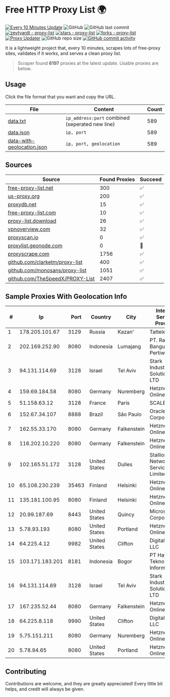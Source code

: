 
# Free HTTP Proxy List 🌍

[![Every 10 Minutes Update](https://github.com/mertguvencli/http-proxy-list/actions/workflows/main.yml/badge.svg?branch=main)](https://github.com/mertguvencli/http-proxy-list/actions/workflows/main.yml)
![GitHub](https://img.shields.io/github/license/mertguvencli/http-proxy-list)
![GitHub last commit](https://img.shields.io/github/last-commit/mertguvencli/http-proxy-list)
[![zevtyardt - proxy-list](https://img.shields.io/static/v1?label=zevtyardt&message=proxy-list&color=blue&logo=github)](https://github.com/zevtyardt/proxy-list "Go to GitHub repo")
[![stars - proxy-list](https://img.shields.io/github/stars/zevtyardt/proxy-list?style=social)](https://github.com/zevtyardt/proxy-list)
[![forks - proxy-list](https://img.shields.io/github/forks/zevtyardt/proxy-list?style=social)](https://github.com/zevtyardt/proxy-list)
[![Proxy Updater](https://github.com/zevtyardt/proxy-list/workflows/Proxy%20Updater/badge.svg)](https://github.com/zevtyardt/proxy-list/actions?query=workflow:"Proxy+Updater")
![GitHub repo size](https://img.shields.io/github/repo-size/zevtyardt/proxy-list)
[![GitHub commit activity](https://img.shields.io/github/commit-activity/m/zevtyardt/proxy-list?logo=commits)](https://github.com/zevtyardt/proxy-list/commits/main)

It is a lightweight project that, every 10 minutes, scrapes lots of free-proxy sites, validates if it works, and serves a clean proxy list.

> Scraper found **6197** proxies at the latest update. Usable proxies are below.

## Usage

Click the file format that you want and copy the URL.

|File|Content|Count|
|----|-------|-----|
|[data.txt](https://raw.githubusercontent.com/mertguvencli/http-proxy-list/main/proxy-list/data.txt)|`ip_address:port` combined (seperated new line)|589|
|[data.json](https://raw.githubusercontent.com/mertguvencli/http-proxy-list/main/proxy-list/data.json)|`ip, port`|589|
|[data-with-geolocation.json](https://raw.githubusercontent.com/mertguvencli/http-proxy-list/main/proxy-list/data-with-geolocation.json)|`ip, port, geolocation`|589|

## Sources

|Source|Found Proxies|Succeed|
|------|-------------|-------|
|[free-proxy-list.net](https://free-proxy-list.net)|300|✅|
|[us-proxy.org](https://www.us-proxy.org)|200|✅|
|[proxydb.net](http://proxydb.net)|15|✅|
|[free-proxy-list.com](https://free-proxy-list.com/?page=&port=&type%5B%5D=http&type%5B%5D=https&up_time=0&search=Search)|10|✅|
|[proxy-list.download](https://www.proxy-list.download/HTTP)|26|✅|
|[vpnoverview.com](https://vpnoverview.com/privacy/anonymous-browsing/free-proxy-servers)|32|✅|
|[proxyscan.io](https://www.proxyscan.io)|0|✅|
|[proxylist.geonode.com](https://proxylist.geonode.com/api/proxy-list?limit=300&page=1&sort_by=lastChecked&sort_type=desc&protocols=http,https)|0|🚫|
|[proxyscrape.com](https://api.proxyscrape.com/v2/?request=displayproxies&protocol=http&timeout=10000&country=all&ssl=all&anonymity=all)|1756|✅|
|[github.com/clarketm/proxy-list](https://raw.githubusercontent.com/clarketm/proxy-list/master/proxy-list-raw.txt)|400|✅|
|[github.com/monosans/proxy-list](https://raw.githubusercontent.com/monosans/proxy-list/main/proxies/http.txt)|1051|✅|
|[github.com/TheSpeedX/PROXY-List](https://raw.githubusercontent.com/TheSpeedX/PROXY-List/master/http.txt)|2407|✅|


## Sample Proxies With Geolocation Info

|#|Ip|Port|Country|City|Internet Service Provider|
|-|--|----|-------|----|-------------------------|
|1|178.205.101.67|3129|Russia|Kazan’|Tattelecom|
|2|202.169.252.90|8080|Indonesia|Lumajang|PT. Rabik Bangun Pertiwi|
|3|94.131.114.69|3128|Israel|Tel Aviv|Stark Industries Solutions LTD|
|4|159.69.184.58|8080|Germany|Nuremberg|Hetzner Online GmbH|
|5|51.158.63.12|3128|France|Paris|SCALEWAY|
|6|152.67.34.107|8888|Brazil|São Paulo|Oracle Corporation|
|7|162.55.33.170|8080|Germany|Falkenstein|Hetzner Online GmbH|
|8|116.202.10.220|8080|Germany|Falkenstein|Hetzner Online GmbH|
|9|102.165.51.172|3128|United States|Dulles|Stallion Network Services Limited|
|10|65.108.230.239|35463|Finland|Helsinki|Hetzner Online GmbH|
|11|135.181.100.95|8080|Finland|Helsinki|Hetzner Online GmbH|
|12|20.99.187.69|8443|United States|Quincy|Microsoft Corporation|
|13|5.78.93.193|8080|United States|Portland|Hetzner Online GmbH|
|14|64.225.4.12|9982|United States|Clifton|DigitalOcean, LLC|
|15|103.171.183.201|8181|Indonesia|Bogor|PT Hayat Teknologi Informatika|
|16|94.131.114.69|3128|Israel|Tel Aviv|Stark Industries Solutions LTD|
|17|167.235.52.44|8080|Germany|Falkenstein|Hetzner Online GmbH|
|18|64.225.8.118|9990|United States|Clifton|DigitalOcean, LLC|
|19|5.75.151.211|8080|Germany|Nuremberg|Hetzner Online GmbH|
|20|5.78.94.65|8080|United States|Portland|Hetzner Online GmbH|



## Contributing

Contributions are welcome, and they are greatly appreciated! Every
little bit helps, and credit will always be given.

